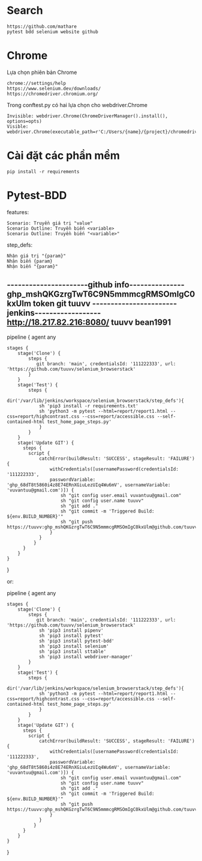# Search
    https://github.com/mathare
    pytest bdd selenium website github

# Chrome
Lựa chọn phiên bản Chrome

    chrome://settings/help
    https://www.selenium.dev/downloads/
    https://chromedriver.chromium.org/

Trong conftest.py có hai lựa chọn cho webdriver.Chrome 

    Invisible: webdriver.Chrome(ChromeDriverManager().install(), options=opts)
    Visible: webdriver.Chrome(executable_path=r'C:/Users/{name}/{project}/chromedriver_win32/chromedriver.exe')

# Cài đặt các phần mềm
    pip install -r requirements

# Pytest-BDD
features: 

    Scenario: Truyền giá trị "value"
    Scenario Outline: Truyền biến <variable> 
    Scenario Outline: Truyền biến "<variable>"

step_defs: 

    Nhận giá trị "{param}"
    Nhận biến {param}
    Nhận biến "{param}"
----------------------github info---------------
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 token git tuuvv
-----------------------jenkins------------------
http://18.217.82.216:8080/
tuuvv
bean1991
----------------------
pipeline {
    agent any

    stages {
        stage('Clone') {
            steps {
               git branch: 'main', credentialsId: '111222333', url: 'https://github.com/tuuvv/selenium_browserstack'
            }
        }
        stage('Test') {
            steps {
                dir('/var/lib/jenkins/workspace/selenium_browserstack/step_defs'){
                sh 'pip3 install -r requirements.txt'
                sh 'python3 -m pytest --html=report/report1.html --css=report/highcontrast.css --css=report/accessible.css --self-contained-html test_home_page_steps.py'
                }
            }
        }
        stage('Update GIT') {
          steps {
            script {
                catchError(buildResult: 'SUCCESS', stageResult: 'FAILURE') {
                    withCredentials([usernamePassword(credentialsId: '111222333', 
                    passwordVariable: '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', usernameVariable: 'vuvantuu@gmail.com')]) {
                        sh "git config user.email vuvantuu@gmail.com"
                        sh "git config user.name tuuvv"
                        sh "git add ."
                        sh "git commit -m 'Triggered Build: ${env.BUILD_NUMBER}'"
                        sh "git push https://tuuvv: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@github.com/tuuvv/selenium_browserstack.git"
                    }
                }
              }
          }
        }
    }
}


or: 

pipeline {
    agent any

    stages {
        stage('Clone') {
            steps {
               git branch: 'main', credentialsId: '111222333', url: 'https://github.com/tuuvv/selenium_browserstack'
                sh 'pip3 install pipenv'
                sh 'pip3 install pytest'
                sh 'pip3 install pytest-bdd'
                sh 'pip3 install selenium'
                sh 'pip3 install sttable'
                sh 'pip3 install webdriver-manager'
            }
        }
        stage('Test') {
            steps {
                dir('/var/lib/jenkins/workspace/selenium_browserstack/step_defs'){
                sh 'python3 -m pytest --html=report/report1.html --css=report/highcontrast.css --css=report/accessible.css --self-contained-html test_home_page_steps.py'
                }
            }
        }
        stage('Update GIT') {
          steps {
            script {
                catchError(buildResult: 'SUCCESS', stageResult: 'FAILURE') {
                    withCredentials([usernamePassword(credentialsId: '111222333', 
                    passwordVariable: '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', usernameVariable: 'vuvantuu@gmail.com')]) {
                        sh "git config user.email vuvantuu@gmail.com"
                        sh "git config user.name tuuvv"
                        sh "git add ."
                        sh "git commit -m 'Triggered Build: ${env.BUILD_NUMBER}'"
                        sh "git push https://tuuvv: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@github.com/tuuvv/selenium_browserstack.git"
                    }
                }
              }
          }
        }
    }
}